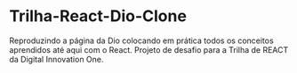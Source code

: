 # Trilha-React-Dio-Clone
Reproduzindo a página da Dio colocando em prática todos os conceitos aprendidos até aqui com o React.
Projeto de desafio para a Trilha de REACT da Digital Innovation One.
